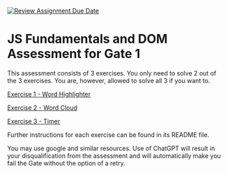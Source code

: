 [![Review Assignment Due Date](https://classroom.github.com/assets/deadline-readme-button-24ddc0f5d75046c5622901739e7c5dd533143b0c8e959d652212380cedb1ea36.svg)](https://classroom.github.com/a/EAlaYrMU)
# JS Fundamentals and DOM Assessment for Gate 1

This assessment consists of 3 exercises. You only need to solve 2 out of the 3 exercises. You are, however, allowed to solve all 3 if you want to.

[Exercise 1 - Word Highlighter](./Exercise%201%20-%20Word%20Highlighter/)

[Exercise 2 - Word Cloud](./Exercise%202%20-%20Word%20Cloud/)

[Exercise 3 - Timer](./Exercise%203%20-%20Timer/)

Further instructions for each exercise can be found in its README file.

You may use google and similar resources.
Use of ChatGPT will result in your disqualification from the assessment and will automatically make you fail the Gate without the option of a retry.
